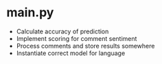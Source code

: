 # main.py

- Calculate accuracy of prediction
- Implement scoring for comment sentiment
- Process comments and store results somewhere
- Instantiate correct model for language
